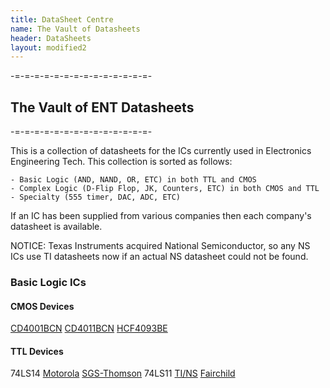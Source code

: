 ```yaml
---
title: DataSheet Centre
name: The Vault of Datasheets
header: DataSheets
layout: modified2
---
```


-=-=-=-=-=-=-=-=-=-=-=-=-=-=-

## The Vault of ENT Datasheets

-=-=-=-=-=-=-=-=-=-=-=-=-=-=-

This is a collection of datasheets for the ICs currently used in Electronics Engineering Tech.
This collection is sorted as follows:

```
- Basic Logic (AND, NAND, OR, ETC) in both TTL and CMOS
- Complex Logic (D-Flip Flop, JK, Counters, ETC) in both CMOS and TTL
- Specialty (555 timer, DAC, ADC, ETC)
```

If an IC has been supplied from various companies then each company's datasheet is available.

NOTICE: Texas Instruments acquired National Semiconductor, so any NS ICs use TI datasheets now if an actual NS datasheet could not be found.

### Basic Logic ICs

#### CMOS Devices
[CD4001BCN]()
[CD4011BCN]()
[HCF4093BE]()
#### TTL Devices
74LS14	[Motorola]()	[SGS-Thomson]()
74LS11	[TI/NS]()	[Fairchild]()
[]()
[]()
[]()
[]()
[]()
[]()
[]()
[]()
[]()
[]()